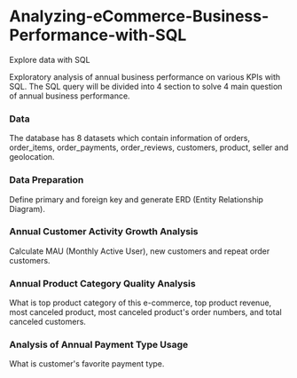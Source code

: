 # **Analyzing-eCommerce-Business-Performance-with-SQL**
Explore data with SQL

Exploratory analysis of annual business performance on various KPIs with SQL. The SQL query will be divided into 4 section to solve 4 main question of annual business performance.

### Data
The database has 8 datasets which contain information of orders, order_items, order_payments, order_reviews, customers, product, seller and geolocation. 

### Data Preparation
Define primary and foreign key and generate ERD (Entity Relationship Diagram).

### Annual Customer Activity Growth Analysis
Calculate MAU (Monthly Active User), new customers and repeat order customers.

### Annual Product Category Quality Analysis
What is top product category of this e-commerce, top product revenue, most canceled product, most canceled product's order numbers, and total canceled customers.

### Analysis of Annual Payment Type Usage
What is customer's favorite payment type.
